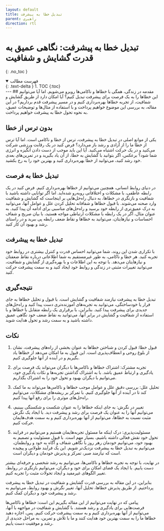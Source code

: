 ```yaml
---
layout: default
title: تبدیل خطا به پیشرفت
parent: راهبری
direction: rtl
---
```


# تبدیل خطا به پیشرفت: نگاهی عمیق به قدرت گشایش و شفافیت
{: .no_toc }

<details open markdown="block">
  <summary>
    فهرست مطالب
  </summary>
  {: .text-delta }
1. TOC
{:toc}
</details>
---
## مقدمه
در زندگی، همگی با خطاها و ناکامی‌ها روبرو می‌شویم. اما آیا می‌توانیم این خطاها را به یک فرصت برای پیشرفت تبدیل کنیم؟ آیا امکان دارد از طریق گشایش و شفافیت، از تجربه خطاها بهره‌برداری کنیم و در مسیر پیشرفت قدم برداریم؟ در این مقاله، به بررسی این موضوع خواهیم پرداخت و با استفاده از مثال‌ها و توضیحات عمیق، به نحوه تحول خطا به پیشرفت خواهیم پرداخت.

## بدون ترس از خطا
یکی از موانع اصلی در تبدیل خطا به پیشرفت، ترس از خطا و ناکامی است. اما آیا ترس از خطا ما را از آزادی و رشد باز می‌دارد؟ فرض کنید در یک رقابت ورزشی شرکت می‌کنید و در یک حرکت اشتباه می‌کنید. آیا این باید موجب از دست دادن انگیزه و انرژی شما شود؟ برعکس، اگر بتوانید با گشایش به خطا، از آن یاد بگیرید و در تمرین‌های بعدی خود رشد کنید، می‌توانید از خطا بهره‌برداری کنید و بهترین خود را به رخ بکشید.

## تبدیل خطا به فرصت
در دنیای روابط انسانی، همچنین می‌توانیم از خطاها بهره‌برداری کنیم. فرض کنید در یک رابطه عاطفی، با مشکلات و اختلافاتی روبه‌رو شده‌اید. اما اگر توانایی داشته باشید با شفافیت و بازنگری در خطاها، به دنبال راه‌حل‌هایی بر اینجاست که گشایش و شفافیت وارد صحنه می‌شوند. با قبول خطاها و شفافانه تحلیل کردن علل و عوامل آنها، می‌توانید به درک عمیق‌تری از رابطه خود برسید و راه‌حل‌های مناسبی برای ادامه آن پیدا کنید. به عنوان مثال، اگر در یک رابطه با مشکلات ارتباطی مواجه هستید، با بیان صریح و شفاف احساسات و نیازهایتان، می‌توانید به خطاها و نقاط ضعف رابطه پی ببرید و در راستای رشد و بهبود آن کار کنید.

## تبدیل خطا به پیشرفت
با تکراری شدن این روند، شما می‌توانید احساس قدرت و کنترل بیشتری در روابط خود تجربه کنید. هر خطا و ناکامی، به طور غیرمستقیم به شما اطلاعاتی درباره نقاط ضعفتان و نیازهایتان می‌دهد. با توجه به این اطلاعات و با بهره‌گیری از گشایش و شفافیت، می‌توانید تغییرات مثبتی در زندگی و روابط خود ایجاد کنید و به سمت پیشرفت حرکت کنید.

## نتیجه‌گیری
تبدیل خطا به پیشرفت نیازمند شفافیت و گشایش است. با قبول و تحلیل خطاها به جای فرار یا خودساختگی، می‌توانید به تجربه‌های آموزنده‌تری دست پیدا کنید و راه‌حل‌های جدیدی برای پیشرفت پیدا کنید. بنابراین، با برقراری یک رابطه متقابل با خطاها و با استفاده از شفافیت و گشایش در برابر آنها، می‌توانید به نقاط ضعف خود نگاهی عمیق داشته باشید و به سمت رشد و تحول هدایت شوید.

## نکات
1. قبول خطا: قبول کردن و شناختن خطاها به عنوان بخشی از راه‌های پیشرفت، نشان از بلوغ روحی و انعطاف‌پذیری است. این قبول به ما امکان می‌دهد از خطاها یاد بگیریم و در آینده از آنها جلوگیری کنیم.

2. تجربه مشترک: اشتراک خطاها و ناکامی‌ها با دیگران می‌تواند یک فرصت برای یادگیری و ارتباط عمیق باشد. با به اشتراک گذاشتن تجربه‌ها و نکات یادگیری خود، می‌توانیم با دیگران بهبود و تحول خود را به اشتراک بگذاریم.

3. تحلیل علل: بررسی دقیق علل و عوامل موجب خطاها و ناکامی‌ها می‌تواند به ما کمک کند تا در آینده از آنها جلوگیری کنیم. با تمرکز بر ریشه‌های مشکلات، می‌توانیم راه‌حل‌های موثری را برای رفع آنها پیدا کنیم.

4. تغییر در نگرش: به جای اینکه خطاها را به عنوان شکست و شکستگی ببینیم، می‌توانیم آنها را به عنوان یک فرصت برای رشد و پیشرفت دید. با ایجاد یک نگرش مثبت نسبت به خطاها، می‌توانیم از آنها بهره‌برداری کنیم و به سمت هدف‌هایمان حرکت کنیم.

5. مسئولیت‌پذیری: درک اینکه ما مسئول تجربه‌هایمان هستیم و می‌توانیم در فرایند تحول خود نقش فعالی داشته باشیم، بسیار مهم است. با قبول مسئولیت و تصمیم به بهبود خود، می‌توانیم خودمان رهر روز با نگاهی شفاف و آگاه به خود و روابطمان، می‌توانیم به تبدیل خطا به پیشرفت نزدیک‌تر شویم. این یک فرآیند طولانی و پیچیده است که نیازمند صبر، تمرکز و پذیرش خودمان و دیگران است.

در نهایت، با توجه به تجربه خطاها و ناکامی‌ها، می‌توانیم به رشد شخصی و حرفه‌ای بیشتر دست یابیم. با ایجاد یک فضای امکان برای خود و دیگران، می‌توانیم بازنگری در روابط، تغییر الگوهای غیرمفید و ایجاد تحولات مثبت را تجربه کنیم.

بنابراین، در این مقاله به بررسی قدرت گشایش و شفافیت در تبدیل خطا به پیشرفت پرداختیم. از طریق پذیرش خطاها، تحلیل آنها، تغییر نگرش و بهبود روابط، می‌توانیم به رشد و پیشرفت خود و دیگران کمک کنیم.

پیامی که در نهایت می‌توانیم از این مقاله بگیریم این است: خطاها و ناکامی‌ها فرصت‌هایی برای یادگیری و رشد هستند. با گشایش و شفافیت در مواجهه با آنها، می‌توانیم از آنها بهره‌برداری کنیم و به سمت پیشرفت حرکت کنیم. پس، اجازه دهید خطاها ما را به سمت بهترین خود هدایت کنند و ما با تلاش و تمرین، به مراحل جدیدی از رشد و موفقیت دست یابیم.
